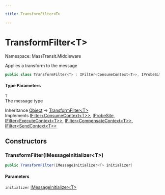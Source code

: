 ```yaml
---

title: TransformFilter<T>

---
```


# TransformFilter\<T\>

Namespace: MassTransit.Middleware

Applies a transform to the message

```csharp
public class TransformFilter<T> : IFilter<ConsumeContext<T>>, IProbeSite, IFilter<ExecuteContext<T>>, IFilter<CompensateContext<T>>, IFilter<SendContext<T>>
```

#### Type Parameters

`T`<br/>
The message type

Inheritance [Object](https://learn.microsoft.com/en-us/dotnet/api/system.object) → [TransformFilter\<T\>](../masstransit-middleware/transformfilter-1)<br/>
Implements [IFilter\<ConsumeContext\<T\>\>](../../masstransit-abstractions/masstransit/ifilter-1), [IProbeSite](../../masstransit-abstractions/masstransit/iprobesite), [IFilter\<ExecuteContext\<T\>\>](../../masstransit-abstractions/masstransit/ifilter-1), [IFilter\<CompensateContext\<T\>\>](../../masstransit-abstractions/masstransit/ifilter-1), [IFilter\<SendContext\<T\>\>](../../masstransit-abstractions/masstransit/ifilter-1)

## Constructors

### **TransformFilter(IMessageInitializer\<T\>)**

```csharp
public TransformFilter(IMessageInitializer<T> initializer)
```

#### Parameters

`initializer` [IMessageInitializer\<T\>](../../masstransit-abstractions/masstransit-initializers/imessageinitializer-1)<br/>
